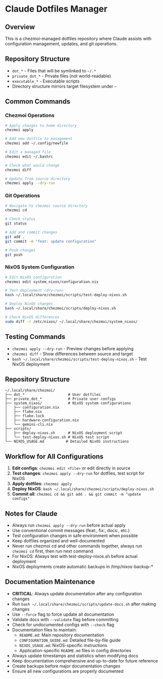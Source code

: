 # Claude Dotfiles Manager

## Overview
This is a chezmoi-managed dotfiles repository where Claude assists with configuration management, updates, and git operations.

## Repository Structure
- `dot_*` - Files that will be symlinked to `~/.*`
- `private_dot_*` - Private files (not world-readable)
- `executable_*` - Executable scripts
- Directory structure mirrors target filesystem under `~`

## Common Commands

### Chezmoi Operations
```bash
# Apply changes to home directory
chezmoi apply

# Add new dotfile to management
chezmoi add ~/.config/newfile

# Edit a managed file
chezmoi edit ~/.bashrc

# Check what would change
chezmoi diff

# Update from source directory
chezmoi apply --dry-run
```

### Git Operations
```bash
# Navigate to chezmoi source directory
chezmoi cd

# Check status
git status

# Add and commit changes
git add .
git commit -m "feat: update configuration"

# Push changes
git push
```

### NixOS System Configuration
```bash
# Edit NixOS configuration
chezmoi edit system_nixos/configuration.nix

# Test deployment (dry-run)
bash ~/.local/share/chezmoi/scripts/test-deploy-nixos.sh

# Deploy NixOS changes
bash ~/.local/share/chezmoi/scripts/deploy-nixos.sh

# Check NixOS differences
sudo diff -r /etc/nixos/ ~/.local/share/chezmoi/system_nixos/
```

## Testing Commands
- `chezmoi apply --dry-run` - Preview changes before applying
- `chezmoi diff` - Show differences between source and target
- `bash ~/.local/share/chezmoi/scripts/test-deploy-nixos.sh` - Test NixOS deployment

## Repository Structure
```
~/.local/share/chezmoi/
├── dot_*                    # User dotfiles
├── private_dot_*            # Private user configs  
├── system_nixos/            # NixOS system configurations
│   ├── configuration.nix
│   ├── flake.nix
│   ├── flake.lock
│   ├── hardware-configuration.nix
│   └── gemini-cli.nix
├── scripts/
│   ├── deploy-nixos.sh      # NixOS deployment script
│   └── test-deploy-nixos.sh # NixOS test script
└── NIXOS_USAGE.md          # Detailed NixOS instructions
```

## Workflow for All Configurations
1. **Edit configs**: `chezmoi edit <file>` or edit directly in source
2. **Test changes**: `chezmoi apply --dry-run` for dotfiles, test script for NixOS
3. **Apply dotfiles**: `chezmoi apply`  
4. **Deploy NixOS**: `bash ~/.local/share/chezmoi/scripts/deploy-nixos.sh`
5. **Commit all**: `chezmoi cd && git add . && git commit -m "update configs"`

## Notes for Claude
- Always run `chezmoi apply --dry-run` before actual apply
- Use conventional commit messages (feat:, fix:, docs:, etc.)
- Test configuration changes in safe environment when possible
- Keep dotfiles organized and well-documented
- Never run chezmoi cd and other commands together, always run `chezmoi cd` first, then run next command
- For NixOS: Always test with test-deploy-nixos.sh before actual deployment
- NixOS deployments create automatic backups in /tmp/nixos-backup-*

## Documentation Maintenance
- **CRITICAL**: Always update documentation after any configuration changes
- Run `bash ~/.local/share/chezmoi/scripts/update-docs.sh` after making changes
- Use `--force` flag to force update all documentation
- Validate docs with `--validate` flag before committing
- Check for undocumented configs with `--check` flag
- Documentation files to maintain:
  - `README.md`: Main repository documentation
  - `CONFIGURATION_GUIDE.md`: Detailed file-by-file guide
  - `NIXOS_USAGE.md`: NixOS-specific instructions
  - Application-specific `README.md` files in config directories
- Always update timestamps and statistics when modifying docs
- Keep documentation comprehensive and up-to-date for future reference
- Create backups before major documentation changes
- Ensure all new configurations are properly documented